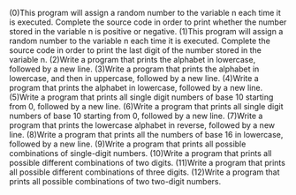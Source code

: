  (0)This program will assign a random number to the variable n each time it is executed. Complete the source code in order to print whether the number stored in the variable n is positive or negative. (1)This program will assign a random number to the variable n each time it is executed. Complete the source code in order to print the last digit of the number stored in the variable n. (2)Write a program that prints the alphabet in lowercase, followed by a new line. (3)Write a program that prints the alphabet in lowercase, and then in uppercase, followed by a new line. (4)Write a program that prints the alphabet in lowercase, followed by a new line. (5)Write a program that prints all single digit numbers of base 10 starting from 0, followed by a new line. (6)Write a program that prints all single digit numbers of base 10 starting from 0, followed by a new line. (7)Write a program that prints the lowercase alphabet in reverse, followed by a new line. (8)Write a program that prints all the numbers of base 16 in lowercase, followed by a new line. (9)Write a program that prints all possible combinations of single-digit numbers. (10)Write a program that prints all possible different combinations of two digits. (11)Write a program that prints all possible different combinations of three digits. (12)Write a program that prints all possible combinations of two two-digit numbers.
